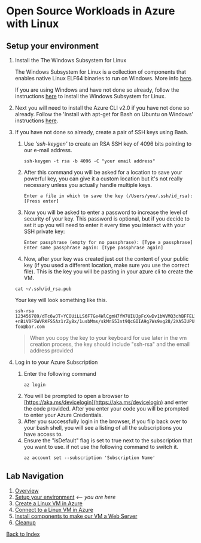 # Open Source Workloads in Azure with Linux
## Setup your environment

1. Install the The Windows Subsystem for Linux

    The Windows Subsystem for Linux is a collection of components that enables native Linux ELF64 binaries to run on Windows. More info [here](https://blogs.msdn.microsoft.com/wsl/2016/04/22/windows-subsystem-for-linux-overview/).

    If you are using Windows and have not done so already, follow the instructions [here](https://msdn.microsoft.com/en-us/commandline/wsl/install_guide) to install the Windows Subsystem for Linux. 

1. Next you will need to install the Azure CLI v2.0 if you have not done so already. Follow the 'Install with apt-get for Bash on Ubuntu on Windows' instructions [here](https://docs.microsoft.com/en-us/cli/azure/install-azure-cli?view=azure-cli-latest#install-on-windows).

1. If you have not done so already, create a pair of SSH keys using Bash.
    1. Use *'ssh-keygen'* to create an RSA SSH key of 4096 bits pointing to our e-mail address.
    
        ```
        ssh-keygen -t rsa -b 4096 -C "your email address"
        ```
    
    1. After this command you will be asked for a location to save your powerful key, you can give it a custom location but it's not really necessary unless you actually handle multiple keys.
    
        ```
        Enter a file in which to save the key (/Users/you/.ssh/id_rsa): [Press enter]
        ```
    
    1. Now you will be asked to enter a password to increase the level of security of your key. This password is optional, but if you decide to set it up you will need to enter it every time you interact with your SSH private key:
    
        ```
        Enter passphrase (empty for no passphrase): [Type a passphrase]
        Enter same passphrase again: [Type passphrase again]
        ```
    
    1. Now, after your key was created just *cat* the content of your public key (if you used a different location, make sure you use the correct file). This is the key you will be pasting in your azure cli to create the VM.
    
    ```Shell
    cat ~/.ssh/id_rsa.pub
    ```
    Your key will look something like this. 
    ```
    ssh-rsa 123456789/dTc6wJT+YCOUiLLS6F7Ge4WlCgmH7fW7UIUJpFcXwDv1bWVMQ3chBFFELWEhEjCqX7HAVoSjEF8oAwM0Ik5p6y66J420eeOGBLHkyV    +nBiV0F5WVRKFS5Az1rZy8x/1usbMms/skMnS5Int9QcGIIA9g7Ws9xg28/2XA5IUPUZ0kIKbuSv7bAIqrHaH7WXzUeLeOjUIeW34d9WO52kNqiITjyW1D7kThXKtgS9Y5TEie5MuP8plzz+mBID59EFmdEhBK7QquuT6axXXXXXXXXXXXXXZ1rvoysOHxhDvzVWRuc623pV8PPjiBHiu1Y1T foo@bar.com
    ```
    > When you copy the key to your keyboard for use later in the vm creation process, the key should include "ssh-rsa" and the email address provided
1. Log in to your Azure Subscription
    1. Enter the following command
        ```
        az login
        ```
    1. You will be prompted to open a browser to [https://aka.ms/devicelogin](https://aka.ms/devicelogin) and enter the code provided. After you enter your code you will be prompted to enter your Azure Credentials. 
    1. After you successfully login in the browser, if you flip back over to your bash shell, you will see a listing of all the subscriptions you have access to.
    1. Ensure the "isDefault" flag is set to true next to the subscription that you want to use. if not use the following command to switch it. 
        ```
        az account set --subscription 'Subscription Name'
        ```

## Lab Navigation
1. [Overview](./)
1. [Setup your environment](./step01.html) *<-- you are here*
1. [Create a Linux VM in Azure](./step02.html)
1. [Connect to a Linux VM in Azure](./step03.html)
1. [Install components to make our VM a Web Server](./step04.html)
1. [Cleanup](./step05.html)

[Back to Index](../index.html)        